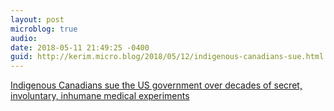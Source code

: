 ```yaml
---
layout: post
microblog: true
audio: 
date: 2018-05-11 21:49:25 -0400
guid: http://kerim.micro.blog/2018/05/12/indigenous-canadians-sue.html
---
```

[Indigenous Canadians sue the US government over decades of secret, involuntary, inhumane medical experiments](https://boingboing.net/2018/05/11/settler-colonialism.html)
